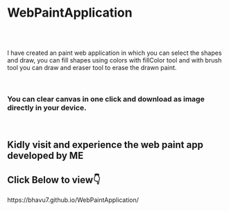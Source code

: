 <h1>WebPaintApplication</h1><br>
&nbsp&nbsp&nbsp
<p>I have created an paint web application in which you can select the shapes and draw, you can fill shapes using colors with fillColor tool and with brush tool you can draw and eraser tool to erase the drawn paint.</p>
&nbsp&nbsp&nbsp
<h3>You can clear canvas in one click and download as image directly in your device.</h3>
&nbsp&nbsp
<h2>Kidly visit and experience the web paint app developed by <b>ME</b></h2>

<h2>Click Below to view👇</h2>
https://bhavu7.github.io/WebPaintApplication/
